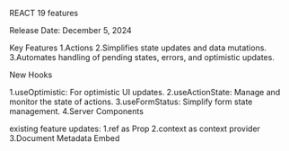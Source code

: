 REACT 19 features

Release Date: December 5, 2024

Key Features
1.Actions
2.Simplifies state updates and data mutations.
3.Automates handling of pending states, errors, and optimistic updates.

New Hooks

1.useOptimistic: For optimistic UI updates.
2.useActionState: Manage and monitor the state of actions.
3.useFormStatus: Simplify form state management.
4.Server Components

existing feature updates:
1.ref as Prop
2.context as context provider
3.Document Metadata
    Embed <title>, <meta>, and <link> tags directly in React components.

